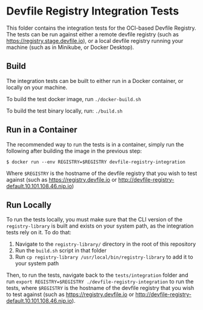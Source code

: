 # Devfile Registry Integration Tests

This folder contains the integration tests for the OCI-based Devfile Registry. The tests can be run against either a remote devfile registry (such as https://registry.stage.devfile.io), or a local devfile registry running your machine (such as in Minikube, or Docker Desktop).

## Build

The integration tests can be built to either run in a Docker container, or locally on your machine.

To build the test docker image, run `./docker-build.sh`

To build the test binary locally, run: `./build.sh`

## Run in a Container

The recommended way to run the tests is in a container, simply run the following after building the image in the previous step:
```
$ docker run --env REGISTRY=$REGISTRY devfile-registry-integration
```

Where `$REGISTRY` is the hostname of the devfile registry that you wish to test against (such as https://registry.devfile.io or http://devfile-registry-default.10.101.108.46.nip.io)

## Run Locally

To run the tests locally, you must make sure that the CLI version of the `registry-library` is built and exists on your system path, as the integration tests rely on it. To do that:

1. Navigate to the `registry-library/` directory in the root of this repository
2. Run the `build.sh` script in that folder
3. Run `cp registry-library /usr/local/bin/registry-library` to add it to your system path

Then, to run the tests, navigate back to the `tests/integration` folder and run `export REGISTRY=$REGISTRY ./devfile-registry-integration` to run the tests, where `$REGISTRY` is the hostname of the devfile registry that you wish to test against (such as https://registry.devfile.io or http://devfile-registry-default.10.101.108.46.nip.io).
